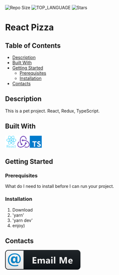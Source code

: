 ![Repo Size](https://img.shields.io/github/languages/code-size/pruffit/Pizza.svg?style=for-the-badge) ![TOP_LANGUAGE](https://img.shields.io/github/languages/top/pruffit/Pizza.svg?style=for-the-badge) ![Stars](https://img.shields.io/github/stars/pruffit/Pizza.svg?style=for-the-badge)
    
# React Pizza

## Table of Contents

- [Description](#description)
- [Built With](#built-with)
- [Getting Started](#getting-started)
  - [Prerequisites](#prerequisites)
  - [Installation](#installation)
- [Contacts](#contacts)

## Description

This is a pet project.
React, Redux, TypeScript.

## Built With

<a href="https://reactjs.org/"><img src="https://raw.githubusercontent.com/devicons/devicon/master/icons/react/react-original-wordmark.svg" height="40px" width="40px" /></a><a href="https://redux.js.org/"><img src="https://raw.githubusercontent.com/devicons/devicon/master/icons/redux/redux-original.svg" height="40px" width="40px" /></a><a href="https://www.typescriptlang.org/"><img src="https://raw.githubusercontent.com/devicons/devicon/master/icons/typescript/typescript-original.svg" height="40px" width="40px" /></a>

## Getting Started

### Prerequisites

What do I need to install before I can run your project.

### Installation

1. Download
2. 'yarn'
3. 'yarn dev'
4. enjoy)

## Contacts

<a href="mailto:kotlaevdanil@gmail.com"><img src=https://raw.githubusercontent.com/johnturner4004/readme-generator/master/src/components/assets/images/email_me_button_icon_151852.svg /></a>